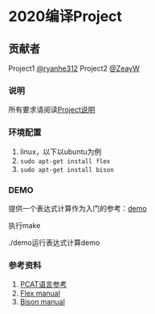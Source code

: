 # 2020编译Project

## 贡献者

Project1 [@ryanhe312](https://github.com/ryanhe312) Project2 [@ZeayW](https://github.com/ZeayW)

### 说明

所有要求请阅读[Project说明](Project说明.pdf)

### 环境配置

1. linux，以下以ubuntu为例
2. `sudo apt-get install flex`
3. `sudo apt-get install bison`

### DEMO
提供一个表达式计算作为入门的参考：[demo](demo)

执行make

./demo运行表达式计算demo

### 参考资料
1. [PCAT语言参考](pcat语言参考指南.pdf)
2. [Flex manual](http://ranger.uta.edu/~fegaras/cse5317/flex/flex_toc.html)
3. [Bison manual](http://ranger.uta.edu/~fegaras/cse5317/bison/bison_toc.html)






